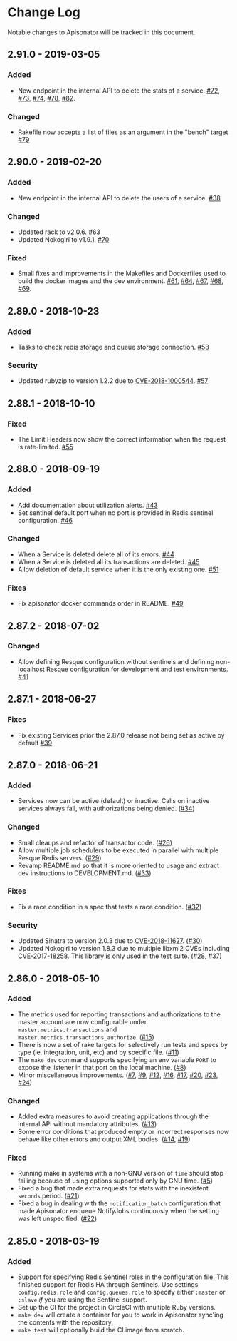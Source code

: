 # Change Log

Notable changes to Apisonator will be tracked in this document.


## 2.91.0 - 2019-03-05

### Added

- New endpoint in the internal API to delete the stats of a service. [#72](https://github.com/3scale/apisonator/pull/72), [#73](https://github.com/3scale/apisonator/pull/73), [#74](https://github.com/3scale/apisonator/pull/74), [#78](https://github.com/3scale/apisonator/pull/78), [#82](https://github.com/3scale/apisonator/pull/82).

### Changed

- Rakefile now accepts a list of files as an argument in the "bench" target [#79](https://github.com/3scale/apisonator/pull/79)


## 2.90.0 - 2019-02-20

### Added

- New endpoint in the internal API to delete the users of a service. [#38](https://github.com/3scale/apisonator/pull/38)

### Changed

- Updated rack to v2.0.6. [#63](https://github.com/3scale/apisonator/pull/63)
- Updated Nokogiri to v1.9.1. [#70](https://github.com/3scale/apisonator/pull/70)

### Fixed

- Small fixes and improvements in the Makefiles and Dockerfiles used to build the docker images and the dev environment. [#61](https://github.com/3scale/apisonator/pull/61), [#64](https://github.com/3scale/apisonator/pull/64), [#67](https://github.com/3scale/apisonator/pull/67), [#68](https://github.com/3scale/apisonator/pull/68), [#69](https://github.com/3scale/apisonator/pull/69).


## 2.89.0 - 2018-10-23

### Added

- Tasks to check redis storage and queue storage connection. [#58](https://github.com/3scale/apisonator/pull/58)

### Security

- Updated rubyzip to version 1.2.2 due to [CVE-2018-1000544](https://access.redhat.com/security/cve/cve-2018-1000544). [#57](https://github.com/3scale/apisonator/pull/57)

## 2.88.1 - 2018-10-10

### Fixed

- The Limit Headers now show the correct information when the request is
  rate-limited. [#55](https://github.com/3scale/apisonator/pull/55)

## 2.88.0 - 2018-09-19

### Added

- Add documentation about utilization alerts. [#43](https://github.com/3scale/apisonator/pull/43)
- Set sentinel default port when no port is provided in Redis sentinel configuration. [#46](https://github.com/3scale/apisonator/pull/46)

### Changed

- When a Service is deleted delete all of its errors. [#44](https://github.com/3scale/apisonator/pull/44)
- When a Service is deleted all its transactions are deleted. [#45](https://github.com/3scale/apisonator/pull/45)
- Allow deletion of default service when it is the only existing one. [#51](https://github.com/3scale/apisonator/pull/51)

### Fixes

- Fix apisonator docker commands order in README. [#49](https://github.com/3scale/apisonator/pull/49)

## 2.87.2 - 2018-07-02

### Changed

- Allow defining Resque configuration without sentinels and defining non-localhost
  Resque configuration for development and test environments. [#41](https://github.com/3scale/apisonator/pull/41)

## 2.87.1 - 2018-06-27

### Fixes

- Fix existing Services prior the 2.87.0 release not being set as active by
  default [#39](https://github.com/3scale/apisonator/pull/39)

## 2.87.0 - 2018-06-21

### Added

- Services now can be active (default) or inactive. Calls on inactive services
  always fail, with authorizations being denied. ([#34](https://github.com/3scale/apisonator/issues/34))

### Changed

- Small cleaups and refactor of transactor code. ([#26](https://github.com/3scale/apisonator/pull/26))
- Allow multiple job schedulers to be executed in parallel with multiple Resque
  Redis servers. ([#29](https://github.com/3scale/apisonator/pull/29))
- Revamp README.md so that it is more oriented to usage and extract dev
  instructions to DEVELOPMENT.md. ([#33](https://github.com/3scale/apisonator/pull/33))

### Fixes

- Fix a race condition in a spec that tests a race condition. ([#32](https://github.com/3scale/apisonator/pull/32))

### Security

- Updated Sinatra to version 2.0.3 due to [CVE-2018-11627](https://nvd.nist.gov/vuln/detail/CVE-2018-11627). ([#30](https://github.com/3scale/apisonator/pull/30))
- Updated Nokogiri to version 1.8.3 due to multiple libxml2 CVEs including
  [CVE-2017-18258](https://nvd.nist.gov/vuln/detail/CVE-2017-18258).
  This library is only used in the test suite. ([#28](https://github.com/3scale/apisonator/pull/28), [#37](https://github.com/3scale/apisonator/pull/37))

## 2.86.0 - 2018-05-10

### Added

- The metrics used for reporting transactions and authorizations to the master
  account are now configurable under `master.metrics.transactions` and
  `master.metrics.transactions_authorize`. ([#15](https://github.com/3scale/apisonator/pull/15))
- There is now a set of rake targets for selectively run tests and specs by type
  (ie. integration, unit, etc) and by specific file. ([#11](https://github.com/3scale/apisonator/issues/11))
- The `make dev` command supports specifying an env variable `PORT` to expose
  the listener in that port on the local machine. ([#8](https://github.com/3scale/apisonator/pull/8))
- Minor miscellaneous improvements. ([#7](https://github.com/3scale/apisonator/pull/7), [#9](https://github.com/3scale/apisonator/pull/9), [#12](https://github.com/3scale/apisonator/issues/12), [#16](https://github.com/3scale/apisonator/pull/16), [#17](https://github.com/3scale/apisonator/pull/17), [#20](https://github.com/3scale/apisonator/pull/20), [#23](https://github.com/3scale/apisonator/pull/23), [#24](https://github.com/3scale/apisonator/pull/24))

### Changed

- Added extra measures to avoid creating applications through the internal API
  without mandatory attributes. ([#13](https://github.com/3scale/apisonator/pull/13))
- Some error conditions that produced empty or incorrect responses now behave
  like other errors and output XML bodies. ([#14](https://github.com/3scale/apisonator/pull/14), [#19](https://github.com/3scale/apisonator/pull/19))

### Fixed

- Running make in systems with a non-GNU version of `time` should stop failing
  because of using options supported only by GNU time. ([#5](https://github.com/3scale/apisonator/pull/5))
- Fixed a bug that made extra requests for stats with the inexistent `seconds`
  period. ([#21](https://github.com/3scale/apisonator/pull/21))
- Fixed a bug in dealing with the `notification_batch` configuration that made
  Apisonator enqueue NotifyJobs continuously when the setting was left
  unspecified. ([#22](https://github.com/3scale/apisonator/pull/22))

## 2.85.0 - 2018-03-19

### Added

- Support for specifying Redis Sentinel roles in the configuration file. This
  finished support for Redis HA through Sentinels. Use settings
  `config.redis.role` and `config.queues.role` to specify either `:master` or
  `:slave` _if_ you are using the Sentinel support.
- Set up the CI for the project in CircleCI with multiple Ruby versions.
- `make dev` will create a container for you to work in Apisonator sync'ing the
  contents with the repository.
- `make test` will optionally build the CI image from scratch.
